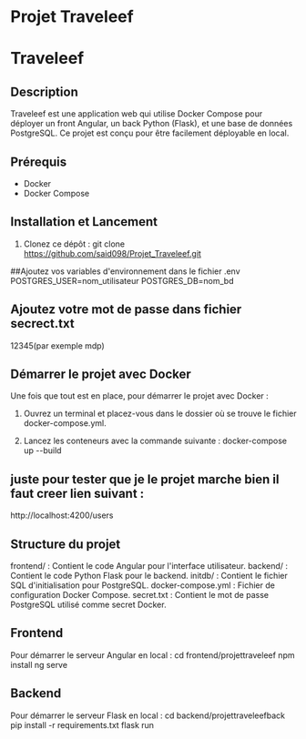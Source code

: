 ﻿# Projet Traveleef
# Traveleef

## Description
Traveleef est une application web qui utilise Docker Compose pour déployer un front Angular, un back Python (Flask), et une base de données PostgreSQL. Ce projet est conçu pour être facilement déployable en local.

## Prérequis
- Docker
- Docker Compose

## Installation et Lancement
1. Clonez ce dépôt :
   git clone https://github.com/said098/Projet_Traveleef.git


##Ajoutez vos variables d'environnement dans le fichier .env
POSTGRES_USER=nom_utilisateur
POSTGRES_DB=nom_bd


## Ajoutez votre mot de passe dans fichier secrect.txt
12345(par exemple mdp)


## Démarrer le projet avec Docker

Une fois que tout est en place, pour démarrer le projet avec Docker :

1. Ouvrez un terminal et placez-vous dans le dossier où se trouve le fichier docker-compose.yml.

2. Lancez les conteneurs avec la commande suivante :
   docker-compose up --build

## juste pour tester que je le projet marche bien il faut creer lien suivant :
  http://localhost:4200/users



  
  
## Structure du projet
frontend/ : Contient le code Angular pour l'interface utilisateur.
backend/ : Contient le code Python Flask pour le backend.
initdb/ : Contient le fichier SQL d'initialisation pour PostgreSQL.
docker-compose.yml : Fichier de configuration Docker Compose.
secret.txt : Contient le mot de passe PostgreSQL utilisé comme secret Docker.



## Frontend
Pour démarrer le serveur Angular en local :
cd frontend/projettraveleef
npm install
ng serve


## Backend
Pour démarrer le serveur Flask en local :
cd backend/projettraveleefback
pip install -r requirements.txt
flask run



